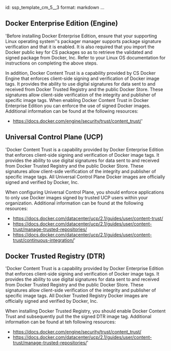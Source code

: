 id: ssp_template_cm_5__3
format: markdown
...
## Docker Enterprise Edition (Engine)

'Before installing Docker Enterprise Edition, ensure that your
supporting Linux operating system''s packager manager supports package
signature verification and that it is enabled. It is also required
that you import the Docker public key for CS packages so as to
retrieve the validated and signed package from Docker, Inc. Refer to
your Linux OS documentation for instructions on completing the above
steps.

In addition, Docker Content Trust is a capability provided by CS
Docker Engine that enforces client-side signing and verification of
Docker image tags. It provides the ability to use digital signatures
for data sent to and received from Docker Trusted Registry and the
public Docker Store. These signatures allow client-side verification
of the integrity and publisher of specific image tags. When enabling
Docker Content Trust in Docker Enterprise Edition you can enforce the
use of signed Docker images. Additional information can be found at
the following resources:

- https://docs.docker.com/engine/security/trust/content_trust/'
## Universal Control Plane (UCP)

'Docker Content Trust is a capability provided by Docker Enterprise Edition
that enforces client-side signing and verification of Docker image
tags. It provides the ability to use digital signatures for data sent
to and received from Docker Trusted Registry and the public Docker
Store. These signatures allow client-side verification of the
integrity and publisher of specific image tags. All Universal Control
Plane Docker images are officially signed and verified by Docker, Inc.

When configuring Universal Control Plane, you should enforce
applications to only use Docker images signed by trusted UCP users
within your organization. Additional information can be found at the following resources:

- https://docs.docker.com/datacenter/ucp/2.1/guides/user/content-trust/
- https://docs.docker.com/datacenter/ucp/2.1/guides/user/content-trust/manage-trusted-repositories/
- https://docs.docker.com/datacenter/ucp/2.1/guides/user/content-trust/continuous-integration/'
## Docker Trusted Registry (DTR)

'Docker Content Trust is a capability provided by Docker Enterprise
Edition that enforces client-side signing and verification of Docker
image tags. It provides the ability to use digital signatures for data
sent to and received from Docker Trusted Registry and the public
Docker Store. These signatures allow client-side verification of the
integrity and publisher of specific image tags. All Docker Trusted
Registry Docker images are officially signed and verified by Docker,
Inc.

When installing Docker Trusted Registry, you should enable Docker
Content Trust and subsequently pull the the signed DTR image tag.
Additional information can be found at teh following resources:

- https://docs.docker.com/engine/security/trust/content_trust/
- https://docs.docker.com/datacenter/ucp/2.1/guides/user/content-trust/manage-trusted-repositories/'
